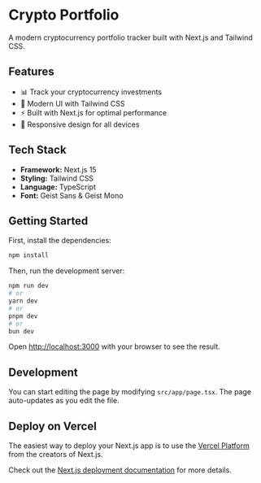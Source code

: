 # Crypto Portfolio

A modern cryptocurrency portfolio tracker built with Next.js and Tailwind CSS.

## Features

- 📊 Track your cryptocurrency investments
- 🎨 Modern UI with Tailwind CSS
- ⚡ Built with Next.js for optimal performance
- 📱 Responsive design for all devices

## Tech Stack

- **Framework:** Next.js 15
- **Styling:** Tailwind CSS
- **Language:** TypeScript
- **Font:** Geist Sans & Geist Mono

## Getting Started

First, install the dependencies:

```bash
npm install
```

Then, run the development server:

```bash
npm run dev
# or
yarn dev
# or
pnpm dev
# or
bun dev
```

Open [http://localhost:3000](http://localhost:3000) with your browser to see the result.

## Development

You can start editing the page by modifying `src/app/page.tsx`. The page auto-updates as you edit the file.

## Deploy on Vercel

The easiest way to deploy your Next.js app is to use the [Vercel Platform](https://vercel.com/new?utm_medium=default-template&filter=next.js&utm_source=create-next-app&utm_campaign=create-next-app-readme) from the creators of Next.js.

Check out the [Next.js deployment documentation](https://nextjs.org/docs/app/building-your-application/deploying) for more details.
